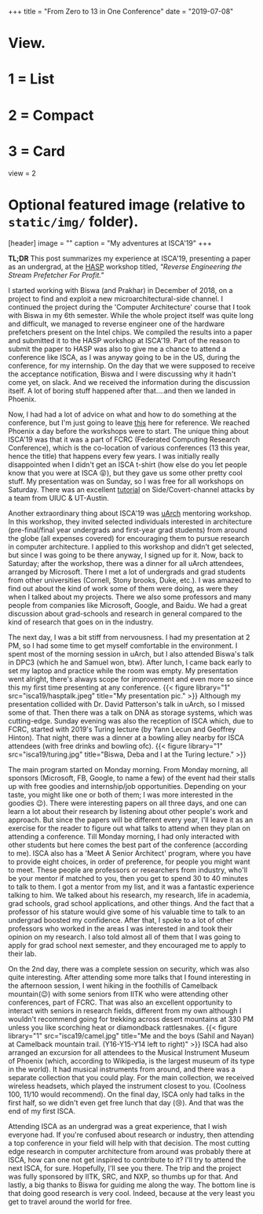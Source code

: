 +++
title = "From Zero to 13 in One Conference"
date = "2019-07-08"
# View.
#   1 = List
#   2 = Compact
#   3 = Card
view = 2

# Optional featured image (relative to `static/img/` folder).
[header]
image = ""
caption = "My adventures at ISCA'19"
+++

**TL;DR** 
This post summarizes my experience at ISCA'19, presenting a paper as an undergrad, at the [HASP](https://caslab.csl.yale.edu/workshops/hasp2019/program.html) workshop titled, _"Reverse Engineering the Stream Prefetcher For Profit."_


I started working with Biswa (and Prakhar) in December of 2018, on a project to find and exploit a new microarchitectural-side channel. I continued the project during the 'Computer Architecture' course that I took with Biswa in my 6th semester. While the whole project itself was quite long and difficult, we managed to reverse engineer one of the hardware prefetchers present on the Intel chips. We compiled the results into a paper and submitted it to the HASP workshop at ISCA'19. Part of the reason to submit the paper to HASP was also to give me a chance to attend a conference like ISCA, as I was anyway going to be in the US, during the conference, for my internship. On the day that we were supposed to receive the acceptance notification, Biswa and I were discussing why it hadn't come yet, on slack. And we received the information during the discussion itself. A lot of boring stuff happened after that....and then we landed in Phoenix.


Now, I had had a lot of advice on what and how to do something at the conference, but I'm just going to leave [this](https://uarch2019.github.io/uarch2019/first_time_attendee_faq) here for reference. We reached Phoenix a day before the workshops were to start. The unique thing about ISCA'19 was that it was a part of FCRC (Federated Computing Research Conference), which is the co-location of various conferences (13 this year, hence the title) that happens every few years. I was initially really disappointed when I didn't get an ISCA t-shirt (how else do you let people know that you were at ISCA :stuck_out_tongue_closed_eyes:), but they gave us some other pretty cool stuff. My presentation was on Sunday, so I was free for all workshops on Saturday. There was an excellent [tutorial](https://sites.google.com/view/arch-sec/home) on Side/Covert-channel attacks by a team from UIUC & UT-Austin.


Another extraordinary thing about ISCA'19 was [uArch](https://uarch2019.github.io/uarch2019/) mentoring workshop.
In this workshop, they invited selected individuals interested in architecture (pre-final/final year undergrads and first-year grad students) from around the globe (all expenses covered) for encouraging them to pursue research in computer architecture.
I applied to this workshop and didn't get selected, but since I was going to be there anyway, I signed up for it. 
Now, back to Saturday; after the workshop, there was a dinner for all uArch attendees, arranged by Microsoft. There I met a lot of undergrads and grad students from other universities (Cornell, Stony brooks, Duke, etc.). I was amazed to find out about the kind of work some of them were doing, as were they when I talked about my projects. There we also some professors and many people from companies like Microsoft, Google, and Baidu. We had a great discussion about grad-schools and research in general compared to the kind of research that goes on in the industry.


The next day, I was a bit stiff from nervousness. I had my presentation at 2 PM, so I had some time to get myself comfortable in the environment. I spent most of the morning session in uArch, but I also attended Biswa's talk in DPC3 (which he and Samuel won, btw). After lunch, I came back early to set my laptop and practice while the room was empty. My presentation went alright, there's always scope for improvement and even more so since this my first time presenting at any conference. 
{{< figure library="1" src="isca19/hasptalk.jpeg" title="My presentation pic." >}}
Although my presentation collided with Dr. David Patterson's talk in uArch, so I missed some of that. Then there was a talk on DNA as storage systems, which was cutting-edge. Sunday evening was also the reception of ISCA which, due to FCRC, started with 2019's Turing lecture (by Yann Lecun and Geoffrey Hinton). That night, there was a dinner at a bowling alley nearby for ISCA attendees (with free drinks and bowling ofc). 
{{< figure library="1" src="isca19/turing.jpg" title="Biswa, Deba and I at the Turing lecture." >}}

The main program started on Monday morning. From Monday morning, all sponsors (Microsoft, FB, Google, to name a few) of the event had their stalls up with free goodies and internship/job opportunities. Depending on your taste, you might like one or both of them; I was more interested in the goodies :wink:). There were interesting papers on all three days, and one can learn a lot about their research by listening about other people's work and approach. But since the papers will be different every year, I'll leave it as an exercise for the reader to figure out what talks to attend when they plan on attending a conference.
Till Monday morning, I had only interacted with other students but here comes the best part of the conference (according to me). ISCA also has a 'Meet A Senior Architect' program, where you have to provide eight choices, in order of preference, for people you might want to meet. These people are professors or researchers from industry, who'll be your mentor if matched to you, then you get to spend 30 to 40 minutes to talk to them. I got a mentor from my list, and it was a fantastic experience talking to him. We talked about his research, my research, life in academia, grad schools, grad school applications, and other things. And the fact that a professor of his stature would give some of his valuable time to talk to an undergrad boosted my confidence. After that, I spoke to a lot of other professors who worked in the areas I was interested in and took their opinion on my research. I also told almost all of them that I was going to apply for grad school next semester, and they encouraged me to apply to their lab. 


On the 2nd day, there was a complete session on security, which was also quite interesting. After attending some more talks that I found interesting in the afternoon session, I went hiking in the foothills of Camelback mountain(:wink:) with some seniors from IITK who were attending other conferences, part of FCRC.  That was also an excellent opportunity to interact with seniors in research fields, different from my own although I wouldn't recommend going for trekking across desert mountains at 330 PM unless you like scorching heat or diamondback rattlesnakes.
{{< figure library="1" src="isca19/camel.jpg" title="Me and the boys (Sahil and Nayan) at Camelback mountain trail. (Y16-Y15-Y14 left to right)" >}}
ISCA had also arranged an excursion for all attendees to the Musical Instrument Museum of Phoenix (which, according to Wikipedia, is the largest museum of its type in the world). It had musical instruments from around, and there was a separate collection that you could play. For the main collection, we received wireless headsets, which played the instrument closest to you. (Coolness 100, 11/10 would recommend). On the final day, ISCA only had talks in the first half, so we didn't even get free lunch that day (:cry:). And that was the end of my first ISCA. 


Attending ISCA as an undergrad was a great experience, that I wish everyone had. If you're confused about research or industry, then attending a top conference in your field will help with that decision. 
The most cutting edge research in computer architecture from around was probably there at ISCA, how can one not get inspired to contribute to it? I'll try to attend the next ISCA, for sure. Hopefully, I'll see you there. 
The trip and the project was fully sponsored by IITK, SRC, and NXP, so thumbs up for that. And lastly, a big thanks to Biswa for guiding me along the way. The bottom line is that doing good research is very cool. Indeed, because at the very least you get to travel around the world for free. 





